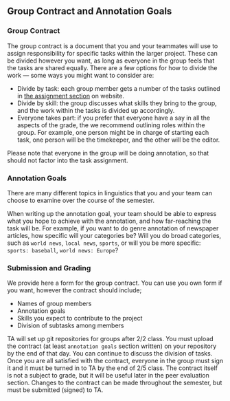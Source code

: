 ## Group Contract and Annotation Goals

### Group Contract
The group contract is a document that you and your teammates will use to assign responsibility for specific tasks within the larger project. These can be divided however you want, as long as everyone in the group feels that the tasks are shared equally. There are a few options for how to divide the work — some ways you might want to consider are:

* Divide by task: each group member gets a number of the tasks outlined in [the assignment section](http://www.cs140.org/assignments/) on website.
* Divide by skill: the group discusses what skills they bring to the group, and the work within the tasks is divided up accordingly.
* Everyone takes part: if you prefer that everyone have a say in all the aspects of the grade, the we recommend outlining roles within the group. For example, one person might be in charge of starting each task, one person will be the timekeeper, and the other will be the editor.

Please note that everyone in the group will be doing annotation, so that should not factor into the task assignment. 

### Annotation Goals
There are many different topics in linguistics that you and your team can choose to examine over the course of the semester. 

When writing up the annotation goal, your team should be able to express what you hope to achieve with the annotation, and how far-reaching the task will be. For example, if you want to do genre annotation of newspaper articles, how specific will your categories be? Will you do broad categories, such as `world news`, `local news`, `sports`, or will you be more specific: `sports: baseball`, `world news: Europe`?

### Submission and Grading
We provide here a form for the group contract. You can use you own form if you want, however the contract should include;

* Names of group members
* Annotation goals
* Skills you expect to contribute to the project
* Division of subtasks among members

TA will set up git repositories for groups after 2/2 class. You must upload the contract (at least `annotation goals` section written) on your repository by the end of that day. You can continue to discuss the division of tasks. Once you are all satisfied with the contract, everyone in the group must sign it and it must be turned in to TA by the end of 2/5 class. The contract itself is not a subject to grade, but it will be useful later in the peer evaluation section. Changes to the contract can be made throughout the semester, but must be submitted (signed) to TA.
